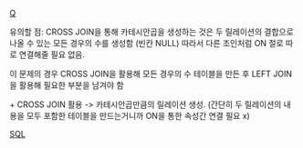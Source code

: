 [Q](https://leetcode.com/problems/students-and-examinations/?envType=study-plan-v2&envId=top-sql-50)

유의할 점:
CROSS JOIN을 통해 카테시안곱을 생성하는 것은 두 릴레이션의 결합으로 나올 수 있는 모든 경우의 수를 생성함 (빈칸 NULL)
따라서 다른 조인처럼 ON 절로 따로 연결해줄 필요 없음.

이 문제의 경우 CROSS JOIN을 활용해 모든 경우의 수 테이블을 만든 후 LEFT JOIN을 활용해 필요한 부분을 남겨야 함

\+
CROSS JOIN 활용 -> 카테시안곱만큼의 릴레이션 생성. (간단히 두 릴레이션의 내용을 모두 포함한 테이블을 만드는거니까 ON을 통한 속성간 연결 필요 x)

[SQL](../SQL/1280_LeetCode.sql)
